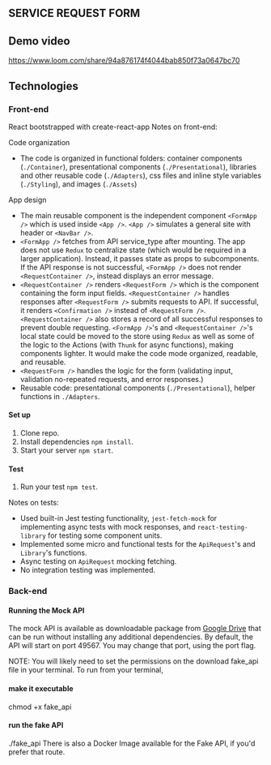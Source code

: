 ## SERVICE REQUEST FORM

## Demo video
https://www.loom.com/share/94a876174f4044bab850f73a0647bc70

## Technologies

### Front-end
React bootstrapped with create-react-app
Notes on front-end: 

Code organization
- The code is organized in functional folders: container components (`./Container`), presentational components (`./Presentational`), libraries and other reusable code (`./Adapters`), css files and inline style variables (`./Styling`), and images (`./Assets`)

App design
- The main reusable component is the independent component `<FormApp />` which is used inside `<App />`. `<App />` simulates a general site with header or `<NavBar />`.
- `<FormApp />` fetches from API service_type after mounting. The app does not use `Redux` to centralize state (which would be required in a larger application). Instead, it passes state as props to subcomponents. If the API response is not successful, `<FormApp />` does not render `<RequestContainer />`, instead displays an error message.
- `<RequestContainer />` renders `<RequestForm />` which is the component containing the form input fields.  `<RequestContainer />` handles responses after `<RequestForm />` submits requests to API. If successful, it renders `<Confirmation />` instead of `<RequestForm />`.  `<RequestContainer />` also stores a record of all successful responses to prevent double requesting.
`<FormApp />`'s and `<RequestContainer />`'s local state could be moved to the store using `Redux` as well as some of the logic to the Actions (with `Thunk` for async functions), making components lighter. It would make the code mode organized, readable, and reusable.
- `<RequestForm />` handles the logic for the form (validating input, validation no-repeated requests, and error responses.)
- Reusable code: presentational components (`./Presentational`), helper functions in `./Adapters`.

#### Set up
1. Clone repo.
1. Install dependencies `npm install`.
1. Start your server `npm start`.

#### Test
1. Run your test `npm test`.

Notes on tests: 
- Used built-in Jest testing functionality, `jest-fetch-mock` for implementing async tests with mock responses, and `react-testing-library` for testing some component units. 
- Implemented some micro and functional tests for the `ApiRequest`'s and `Library`'s functions.
- Async testing on `ApiRequest` mocking fetching.
- No integration testing was implemented.

### Back-end 
#### Running the Mock API
The mock API is available as downloadable package from [Google Drive](https://drive.google.com/file/d/0Bw30jK82dDYsd0s0eXlPMXZiNnc/view) that can be run without installing any additional dependencies. By default, the API will start on port 49567. You may change that port, using the port flag.

NOTE: You will likely need to set the permissions on the download fake_api file in your terminal. To run from your terminal,

#### make it executable
chmod +x fake_api
#### run the fake API
./fake_api
There is also a Docker Image available for the Fake API, if you'd prefer that route.